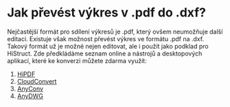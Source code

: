 # Jak převést výkres v .pdf do .dxf?

Nejčastější formát pro sdílení výkresů je .pdf, který ovšem neumožňuje další editaci. Existuje však možnost převést výkres ve formátu .pdf na .dxf. Takový formát už je možné nejen editovat, ale i použít jako podklad pro HiStruct. Zde předkládáme seznam online a nástrojů a desktopových aplikací, které ke konverzi můžete zdarma využít:

1. [HiPDF](https://www.hipdf.com/en/pdf-to-dxf)
2. [CloudConvert](https://cloudconvert.com/pdf-to-dxf)
3. [AnyConv](https://anyconv.com/pdf-to-dxf-converter/)
4. [AnyDWG](https://www.microsoft.com/store/productId/9PDCXWGXBPBV?ocid=pdpshare)
